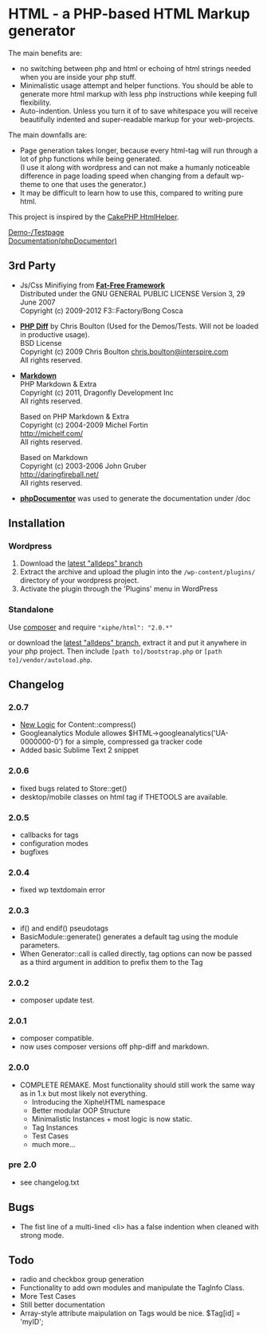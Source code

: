 HTML - a PHP-based HTML Markup generator
========================================

The main benefits are:

* no switching between php and html or echoing of html strings needed when you are inside your php stuff.
* Minimalistic usage attempt and helper functions. You should be able to generate more html markup with less php instructions while keeping full flexibility.
* Auto-indention. Unless you turn it of to save whitespace you will receive beautifully indented and super-readable markup for your web-projects.

The main downfalls are:

* Page generation takes longer, because every html-tag will run through a lot of php functions while being generated.  
(I use it along with wordpress and can not make a humanly noticeable difference in page loading speed when changing from a default wp-theme to one that uses the generator.)
* It may be difficult to learn how to use this, compared to writing pure html.

This project is inspired by the [CakePHP HtmlHelper](http://api.cakephp.org/class/html-helper).

[Demo-/Testpage](http://html.xiphe.net/demo/)  
[Documentation(phpDocumentor)](http://html.xiphe.net/doc/)




3rd Party
---------

* Js/Css Minifiying from **[Fat-Free Framework](https://github.com/bcosca/fatfree)**  
	Distributed under the GNU GENERAL PUBLIC LICENSE Version 3, 29 June 2007  
	Copyright (c) 2009-2012 F3::Factory/Bong Cosca
* **[PHP Diff](https://packagist.org/packages/phpspec/php-diff)** by Chris Boulton (Used for the Demos/Tests. Will not be loaded in productive usage).  
	BSD License  
	Copyright (c) 2009 Chris Boulton <chris.boulton@interspire.com>  
	All rights reserved.
* **[Markdown](https://packagist.org/packages/dflydev/markdown)**  
	PHP Markdown & Extra  
	Copyright (c) 2011, Dragonfly Development Inc  
	All rights reserved.  

	Based on PHP Markdown & Extra  
	Copyright (c) 2004-2009 Michel Fortin  
	<http://michelf.com/>  
	All rights reserved.  

	Based on Markdown  
	Copyright (c) 2003-2006 John Gruber  
	<http://daringfireball.net/>  
	All rights reserved.  
* **[phpDocumentor](http://www.phpdoc.org/)** was used to generate the documentation under /doc



Installation
------------

### Wordpress

1. Download the [latest "alldeps" branch](https://github.com/Xiphe/HTML/archive/alldeps.zip)
1. Extract the archive and upload the plugin into the `/wp-content/plugins/` directory of your wordpress project.
2. Activate the plugin through the 'Plugins' menu in WordPress

### Standalone

Use [composer](http://getcomposer.org/) and require `"xiphe/html": "2.0.*"`

or download the [latest "alldeps" branch](https://github.com/Xiphe/HTML/archive/alldeps.zip),
extract it and put it anywhere in your php project.
Then include `[path to]/bootstrap.php` or `[path to]/vendor/autoload.php`.



Changelog
---------

### 2.0.7
+ [New Logic](https://github.com/bcosca/fatfree/blob/918eb1048742cf8780c6e3d61f3d1ea066d9fb73/lib/web.php#L464) for Content::compress()
+ Googleanalytics Module allowes $HTML->googleanalytics('UA-0000000-0') for a simple, compressed ga tracker code
+ Added basic Sublime Text 2 snippet

### 2.0.6
+ fixed bugs related to Store::get()
+ desktop/mobile classes on html tag if THETOOLS are available.

### 2.0.5
+ callbacks for tags
+ configuration modes
+ bugfixes

### 2.0.4
+ fixed wp textdomain error 

### 2.0.3
+ if() and endif() pseudotags
+ BasicModule::generate() generates a default tag using the module parameters.
+ When Generator::call is called directly, tag options can now be passed as a third argument
	in addition to prefix them to the Tag

### 2.0.2
+ composer update test.

### 2.0.1
+ composer compatible.
+ now uses composer versions off php-diff and markdown.

### 2.0.0
+   COMPLETE REMAKE. Most functionality should still work the same way as in 1.x but most likely not everything.
	+   Introducing the Xiphe\HTML namespace
	+   Better modular OOP Structure
	+   Minimalistic Instances + most logic is now static.
	+   Tag Instances
	+   Test Cases
	+   much more...

### pre 2.0
+   see changelog.txt





Bugs
----

* The fist line of a multi-lined &lt;li&gt; has a false indention when cleaned with strong mode. 




Todo
----

* radio and checkbox group generation
* Functionality to add own modules and manipulate the TagInfo Class.
* More Test Cases
* Still better documentation
* Array-style attribute maipulation on Tags would be nice. $Tag[id] = 'myID';
